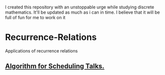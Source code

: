 I created this repository with an unstoppable urge while studying discrete mathematics.
It'll be updated as much as i can in time. 
I believe that it will be full of fun for me to work on it
# Recurrence-Relations
Applications of recurrence relations

## [Algorithm for Scheduling Talks.](https://github.com/itszehrakaya/Recurrence-Relations/tree/1600490fcc1f4ffae6aebd2d394e37a44ed5411d/Algorithm%20for%20Scheduling%20Talks.)

